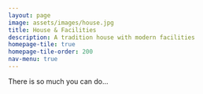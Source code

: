 ```yaml
---
layout: page
image: assets/images/house.jpg
title: House & Facilities
description: A tradition house with modern facilities 
homepage-tile: true
homepage-tile-order: 200
nav-menu: true
---
```


There is so much you can do...
